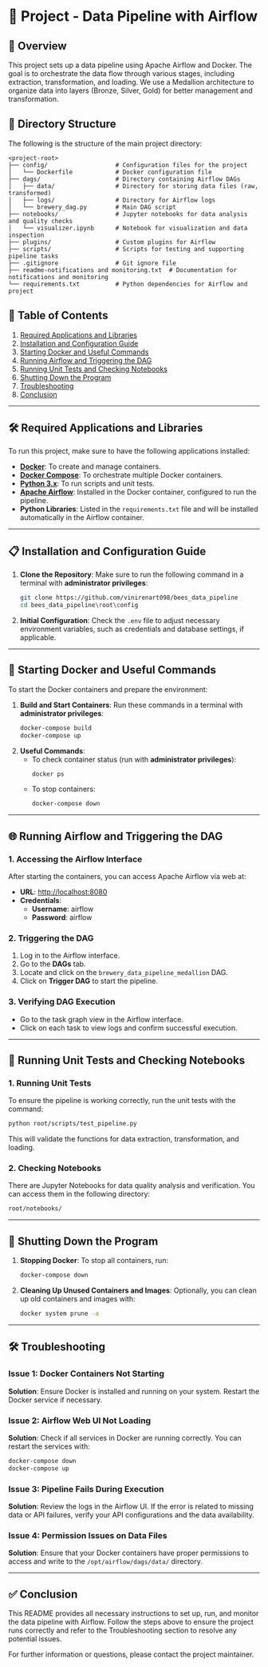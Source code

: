 
# 🚀 Project - Data Pipeline with Airflow

## 📄 Overview
This project sets up a data pipeline using Apache Airflow and Docker. The goal is to orchestrate the data flow through various stages, including extraction, transformation, and loading. We use a Medallion architecture to organize data into layers (Bronze, Silver, Gold) for better management and transformation.

## 📂 Directory Structure
The following is the structure of the main project directory:

```
<project-root>
├── config/                   # Configuration files for the project
│   └── Dockerfile            # Docker configuration file
├── dags/                     # Directory containing Airflow DAGs
│   ├── data/                 # Directory for storing data files (raw, transformed)
│   ├── logs/                 # Directory for Airflow logs
│   └── brewery_dag.py        # Main DAG script
├── notebooks/                # Jupyter notebooks for data analysis and quality checks
│   └── visualizer.ipynb      # Notebook for visualization and data inspection
├── plugins/                  # Custom plugins for Airflow
├── scripts/                  # Scripts for testing and supporting pipeline tasks
├── .gitignore                # Git ignore file
├── readme-notifications and monitoring.txt  # Documentation for notifications and monitoring
└── requirements.txt          # Python dependencies for Airflow and project
```

## 📑 Table of Contents
1. [Required Applications and Libraries](#required-applications-and-libraries)
2. [Installation and Configuration Guide](#installation-and-configuration-guide)
3. [Starting Docker and Useful Commands](#starting-docker-and-useful-commands)
4. [Running Airflow and Triggering the DAG](#running-airflow-and-triggering-the-dag)
5. [Running Unit Tests and Checking Notebooks](#running-unit-tests-and-checking-notebooks)
6. [Shutting Down the Program](#shutting-down-the-program)
7. [Troubleshooting](#troubleshooting)
8. [Conclusion](#conclusion)

---

## 🛠 Required Applications and Libraries

To run this project, make sure to have the following applications installed:
- **[Docker](https://www.docker.com/)**: To create and manage containers.
- **[Docker Compose](https://docs.docker.com/compose/)**: To orchestrate multiple Docker containers.
- **[Python 3.x](https://www.python.org/downloads/)**: To run scripts and unit tests.
- **[Apache Airflow](https://airflow.apache.org/)**: Installed in the Docker container, configured to run the pipeline.
- **Python Libraries**: Listed in the `requirements.txt` file and will be installed automatically in the Airflow container.

---

## 📋 Installation and Configuration Guide

1. **Clone the Repository**:
   Make sure to run the following command in a terminal with **administrator privileges**:
   ```bash
   git clone https://github.com/vinirenart098/bees_data_pipeline
   cd bees_data_pipeline\root\config
   ```
   
2. **Initial Configuration**:
   Check the `.env` file to adjust necessary environment variables, such as credentials and database settings, if applicable.

---

## 🚀 Starting Docker and Useful Commands

To start the Docker containers and prepare the environment:

1. **Build and Start Containers**:
   Run these commands in a terminal with **administrator privileges**:
   ```bash
   docker-compose build
   docker-compose up
   ```
2. **Useful Commands**:
   - To check container status (run with **administrator privileges**):
     ```bash
     docker ps
     ```
   - To stop containers:
     ```bash
     docker-compose down
     ```

---

## 🌐 Running Airflow and Triggering the DAG

### 1. Accessing the Airflow Interface
After starting the containers, you can access Apache Airflow via web at:
- **URL**: [http://localhost:8080](http://localhost:8080)
- **Credentials**:
  - **Username**: airflow
  - **Password**: airflow

### 2. Triggering the DAG
1. Log in to the Airflow interface.
2. Go to the **DAGs** tab.
3. Locate and click on the `brewery_data_pipeline_medallion` DAG.
4. Click on **Trigger DAG** to start the pipeline.

### 3. Verifying DAG Execution
- Go to the task graph view in the Airflow interface.
- Click on each task to view logs and confirm successful execution.

---

## 🧪 Running Unit Tests and Checking Notebooks

### 1. Running Unit Tests
To ensure the pipeline is working correctly, run the unit tests with the command:

```bash
python root/scripts/test_pipeline.py
```

This will validate the functions for data extraction, transformation, and loading.

### 2. Checking Notebooks
There are Jupyter Notebooks for data quality analysis and verification. You can access them in the following directory:

```bash
root/notebooks/
```

---

## 🔄 Shutting Down the Program

1. **Stopping Docker**:
   To stop all containers, run:

   ```bash
   docker-compose down
   ```

2. **Cleaning Up Unused Containers and Images**:
   Optionally, you can clean up old containers and images with:

   ```bash
   docker system prune -a
   ```

---

## 🛠️ Troubleshooting

### Issue 1: Docker Containers Not Starting
**Solution**: Ensure Docker is installed and running on your system. Restart the Docker service if necessary.

### Issue 2: Airflow Web UI Not Loading
**Solution**: Check if all services in Docker are running correctly. You can restart the services with:

```bash
docker-compose down
docker-compose up
```

### Issue 3: Pipeline Fails During Execution
**Solution**: Review the logs in the Airflow UI. If the error is related to missing data or API failures, verify your API configurations and the data availability.

### Issue 4: Permission Issues on Data Files
**Solution**: Ensure that your Docker containers have proper permissions to access and write to the `/opt/airflow/dags/data/` directory.

---

## ✅ Conclusion
This README provides all necessary instructions to set up, run, and monitor the data pipeline with Airflow. Follow the steps above to ensure the project runs correctly and refer to the Troubleshooting section to resolve any potential issues.

For further information or questions, please contact the project maintainer.

